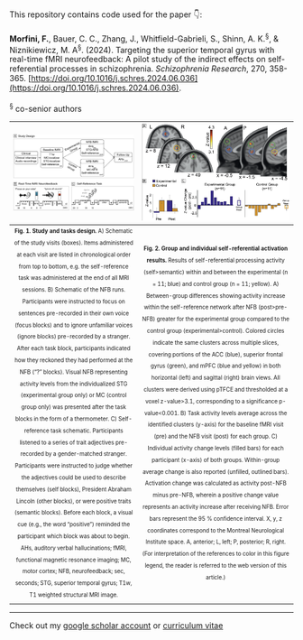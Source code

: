 This repository contains code used for the paper :point_down:: 
\
\
**Morfini, F.**, Bauer, C. C., Zhang, J., Whitfield-Gabrieli, S., Shinn, A. K.<sup>§</sup>, & Niznikiewicz, M. A<sup>§</sup>. (2024). Targeting the superior temporal gyrus with real-time fMRI neurofeedback: A pilot study of the indirect effects on self-referential processes in schizophrenia. *Schizophrenia Research*, 270, 358-365. [https://doi.org/10.1016/j.schres.2024.06.036](https://doi.org/10.1016/j.schres.2024.06.036).
\
\
<sup>§</sup> co-senior authors

|![](https://github.com/fmorfini/publications/blob/main/real-time_fMRI_neurofeedback_schizophrenia_self-reference/Morfini_2024_schizophrenia_research_Fig1.png)|![](https://github.com/fmorfini/publications/blob/main/real-time_fMRI_neurofeedback_schizophrenia_self-reference/Morfini_2024_schizophrenia_research_Fig2.png)|
|:-:|:-:|
|<sub><sup>**Fig. 1. Study and tasks design.** A) Schematic of the study visits (boxes). Items administered at each visit are listed in chronological order from top to bottom, e.g. the self-reference task was administered at the end of all MRI sessions. B) Schematic of the NFB runs. Participants were instructed to focus on sentences pre-recorded in their own voice (focus blocks) and to ignore unfamiliar voices (ignore blocks) pre-recorded by a stranger. After each task block, participants indicated how they reckoned they had performed at the NFB (“?” blocks). Visual NFB representing activity levels from the individualized STG (experimental group only) or MC (control group only) was presented after the task blocks in the form of a thermometer. C) Self-reference task schematic. Participants listened to a series of trait adjectives pre-recorded by a gender-matched stranger. Participants were instructed to judge whether the adjectives could be used to describe themselves (self blocks), President Abraham Lincoln (other blocks), or were positive traits (semantic blocks). Before each block, a visual cue (e.g., the word “positive”) reminded the participant which block was about to begin. AHs, auditory verbal hallucinations; fMRI, functional magnetic resonance imaging; MC, motor cortex; NFB, neurofeedback; sec, seconds; STG, superior temporal gyrus; T1w, T1 weighted structural MRI image.</sup></sub>|<sub><sup>**Fig. 2. Group and individual self-referential activation results.** Results of self-referential processing activity (self>semantic) within and between the experimental (n = 11; blue) and control group (n = 11; yellow). A) Between-group differences showing activity increase within the self-reference network after NFB (post>pre-NFB) greater for the experimental group compared to the control group (experimental>control). Colored circles indicate the same clusters across multiple slices, covering portions of the ACC (blue), superior frontal gyrus (green), and mPFC (blue and yellow) in both horizontal (left) and sagittal (right) brain views. All clusters were derived using pTFCE and thresholded at a voxel z-value>3.1, corresponding to a significance p-value<0.001. B) Task activity levels average across the identified clusters (y-axis) for the baseline fMRI visit (pre) and the NFB visit (post) for each group. C) Individual activity change levels (filled bars) for each participant (x-axis) of both groups. Within-group average change is also reported (unfilled, outlined bars). Activation change was calculated as activity post-NFB minus pre-NFB, wherein a positive change value represents an activity increase after receiving NFB. Error bars represent the 95 % confidence interval. X, y, z coordinates correspond to the Montreal Neurological Institute space. A, anterior; L, left; P, posterior; R, right. (For interpretation of the references to color in this figure legend, the reader is referred to the web version of this article.)</sup></sub>|


___
Check out my [google scholar account](https://scholar.google.com/citations?user=_FEmaGoAAAAJ&hl=en&oi=ao) or [curriculum vitae](https://fmorfini.github.io/CV/)
